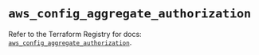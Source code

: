 # `aws_config_aggregate_authorization`

Refer to the Terraform Registry for docs: [`aws_config_aggregate_authorization`](https://registry.terraform.io/providers/hashicorp/aws/5.39.1/docs/resources/config_aggregate_authorization).
